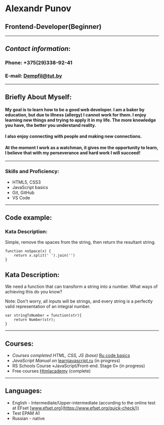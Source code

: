 # Alexandr Punov
## Frontend-Developer(Beginner)
___
## _Contact information_:
### Phone: +375(29)338-92-41
### E-mail: Dempfil@tut.by
___
## Briefly About Myself:
#### My goal is to learn how to be a good web developer. I am a baker by education, but due to illness (allergy) I cannot work for them. I enjoy learning new things and trying to apply it in my life. The more knowledge you have, the better you understand reality.
#### I also enjoy connecting with people and making new connections.

#### At the moment I work as a watchman, it gives me the opportunity to learn, I believe that with my perseverance and hard work I will succeed!
___

### Skills and Proficiency:
* HTML5, CSS3
* JavaScript basics
* Git, GitHub
* VS Code
___
## Code example:
### Kata Description:
Simple, remove the spaces from the string, then return the resultant string.

```
function noSpace(x) {
    return x.split(' ').join('')
}

```
## Kata Description:
We need a function that can transform a string into a number. What ways of achieving this do you know?

Note: Don't worry, all inputs will be strings, and every string is a perfectly valid representation of an integral number.
```
var stringToNumber = function(str){
    return Number(str);
}
```
___
## Courses:
* _Courses completed HTML, CSS, JS (base)_ [Ru code basics](https://ru.code-basics.com/languages/html)
* _JavaScript Manual on_ [ learnjavascript.ru](https://learn.javascript.ru/) (in progress)
* RS Schools Course «JavaScript/Front-end. Stage 0» (in progress)
* Free courses [Htmlacademy](https://htmlacademy.ru/) (complete)
___
## Languages:
* English - Intermediate/Upper-intermediate (according to the online test at EFset [www.efset.org](https://www.efset.org/quick-check/))
* Test EPAM A1
* Russian - native
